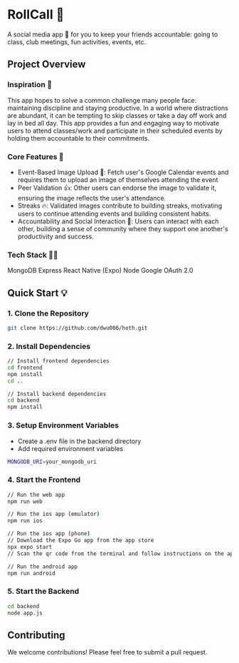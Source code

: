 # RollCall 📅

A social media app 📱 for you to keep your friends accountable: going to class, club meetings, fun activities, events, etc.

## Project Overview

### Inspiration 🌟

This app hopes to solve a common challenge many people face: maintaining discipline and staying productive. In a world where distractions are abundant, it can be tempting to skip classes or take a day off work and lay in bed all day. This app provides a fun and engaging way to motivate users to attend classes/work and participate in their scheduled events by holding them accountable to their commitments.

### Core Features 🔑

- Event-Based Image Upload 📸: Fetch user's Google Calendar events and requires them to upload an image of themselves attending the event
- Peer Validation 👍: Other users can endorse the image to validate it, ensuring the image reflects the user's attendance.
- Streaks 🔥: Validated images contribute to building streaks, motivating users to continue attending events and building consistent habits.
- Accountability and Social Interaction 📱: Users can interact with each other, building a sense of community where they support one another's productivity and success.

### Tech Stack 🧑‍💻
MongoDB
Express
React Native (Expo)
Node
Google OAuth 2.0

## Quick Start 💡

### 1. Clone the Repository 

```bash
git clone https://github.com/dwu006/hoth.git
```

### 2. Install Dependencies

```bash
// Install frontend dependencies
cd frontend
npm install
cd .. 

// Install backend dependencies
cd backend
npm install
```

### 3. Setup Environment Variables

- Create a .env file in the backend directory
- Add required environment variables

```bash
MONGODB_URI=your_mongodb_uri
```

### 4. Start the Frontend

```bash
// Run the web app
npm run web

// Run the ios app (emulator)
npm run ios

// Run the ios app (phone)
// Download the Expo Go app from the app store
npx expo start
// Scan the qr code from the terminal and follow instructions on the app

// Run the android app
npm run android
```

### 5. Start the Backend

```bash
cd backend
node app.js
```

## Contributing

We welcome contributions! Please feel free to submit a pull request.
